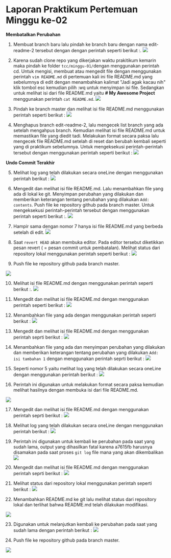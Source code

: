 # Laporan Praktikum Pertemuan Minggu ke-02

**Membatalkan Perubahan**

1. Membuat branch baru lalu pindah ke branch baru dengan nama edit-readme-2 tersebut dengan dengan perintah seperti berikut :.
![](tcc-2/2-1.png)

2. Karena sudah clone repo yang dikerjakan waktu prakitikum kemarin maka pindah ke folder `tcc/minggu-01/`dengan menggunakan perintah cd. Untuk mengisi, membuat atau mengedit file dengan menggunakan perintah `vim README.md` di pertemuan kali ini file README.md yang sebelumnya di edit dengan menambahkan kalimat "Jadi agak kacau nih" klik tombol esc kemudian pilih :wq untuk menyimpan isi file. Sedangkan untuk melihat isi dari file README.md yaitu **# My Awesome Project** menggunakan perintah `cat README.md`.
![](tcc-2/2-2.png)

3. Pindah ke branch master dan melihat isi file README.md menggunakan perintah seperti berikut :
![](tcc-2/2-3.png)

4. Menghapus branch edit-readme-2, lalu mengecek list branch yang ada setelah mengahpus branch. Kemudian melihat isi file README.md untuk memastikan file yang diedit tadi. Melakukan format secara paksa lalu mengecek file README.md setelah di reset dan berubah kembali seperti yang di praktikum sebelumnya. Untuk mengeksekusi perintah-perintah tersebut dengan menggunakan perintah seperti berikut :
![](tcc-2/2-4.png)

**Undo Commit Terakhir**

5. Melihat log yang telah dilakukan secara oneLine dengan menggunakan perintah berikut :
![](tcc-2/2-5.png)

6. Mengedit dan melihat isi file README.md. Lalu menambahkan file yang ada di lokal ke git. Menyimpan perubahan yang dilakukan dan memberikan keterangan tentang perubahan yang dilakukan `Add: contents`. Push file ke repository github pada branch master. Untuk mengeksekusi perintah-perintah tersebut dengan menggunakan perintah seperti berikut :.
![](tcc-2/2-6.png)

7. Hampir sama dengan nomor 7 hanya isi file README.md yang berbeda setelah di edit.
![](tcc-2/2-7.png)

8. Saat `revert HEAD` akan membuka editor. Pada editor tersebut diketikkan pesan revert ( = pesan commit untuk pembatalan). Melihat status dari repository lokal menggunakan perintah seperti berikut :
![](tcc-2/2-8.png)

9. Push file ke repository github pada branch master.

![](tcc-2/2-9.png)

10. Melihat isi file README.md dengan menggunakan perintah seperti berikut :.
![](tcc-2/2-10.png)

11. Mengedit dan melihat isi file README.md dengan menggunakan perintah seperti berikut :
![](tcc-2/2-11.png)

12. Menambahkan file yang ada dengan menggunakan perintah seperti berikut :
![](tcc-2/2-12.png)

13. Mengedit dan melihat isi file README.md dengan menggunakan perintah seprti berikut :
![](tcc-2/2-13.png)

14. Menambahkan file yang ada dan menyimpan perubahan yang dilakukan dan memberikan keterangan tentang perubahan yang dilakukan `Add: isi tambahan 1` dengan menggunakan perintah seprti berikut :
![](tcc-2/2-14.png)

15. Seperti nomor 5 yaitu melihat log yang telah dilakukan secara oneLine dengan menggunakan perintah berikut :
![](tcc-2/2-15.png)

16. Perintah ini digunakan untuk melakukan format secara paksa kemudian melihat hasilnya dengan membuka isi dari file README.md.

![](tcc-2/2-16.png)

17. Mengedit dan melihat isi file README.md dengan menggunakan perintah seprti berikut :
![](tcc-2/2-17.png)

18. Melihat log yang telah dilakukan secara oneLine dengan menggunakan perintah berikut :
![](tcc-2/2-18.png)

19. Perintah ini digunakan untuk kembali ke perubahan pada saat yang sudah lama, output yang dihasilkan fatal karena a7615fb harusnya disamakan pada saat proses `git log` file mana yang akan dikembalikan
![](tcc-2/2-19.png)

20. Mengedit dan melihat isi file README.md dengan menggunakan perintah seprti berikut :
![](tcc-2/2-20.png)

21. Melihat status dari repository lokal menggunakan perintah seperti berikut :
![](tcc-2/2-21.png)

22. Menambahkan README.md ke git lalu melihat status dari repository lokal dan terlihat bahwa README.md telah dilakukan modifikasi.

![](tcc-2/2-22.png)

23. Digunakan untuk melanjutkan kembali ke perubahan pada saat yang sudah lama dengan perintah berikut :
![](tcc-2/2-23.png)

24. Push file ke repository github pada branch master.

![](tcc-2/2-24.png)
